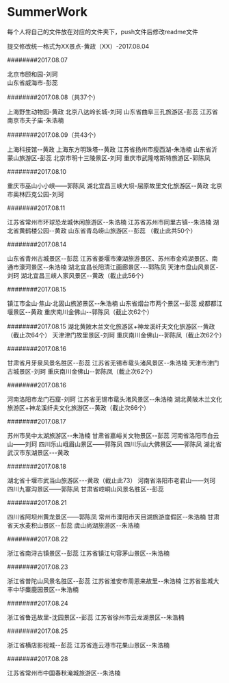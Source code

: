 ﻿# SummerWork

每个人将自己的文件放在对应的文件夹下，push文件后修改readme文件

提交修改统一格式为XX景点-黄政（XX）-2017.08.04

########2017.08.07

北京市颐和园-刘珂   
山东省威海市-彭蕊

########2017.08.08（共37个）

上海野生动物园-黄政
北京八达岭长城-刘珂
山东省曲阜三孔旅游区-彭蕊
江苏省南京市夫子庙-朱浩楠

########2017.08.09（共43个）

上海科技馆--黄政
上海东方明珠塔--黄政
江苏省扬州市瘦西湖-朱浩楠
山东省沂蒙山旅游区-彭蕊
北京市明十三陵景区-刘珂
重庆市武隆喀斯特旅游区-郭陈凤


########2017.08.10

重庆市巫山小小峡——郭陈凤
湖北宜昌三峡大坝-屈原故里文化旅游区--黄政
北京市奥林匹克公园-刘珂

########2017.08.11

江苏省常州市环球恐龙城休闲旅游区--朱浩楠
江苏省苏州市同里古镇--朱浩楠
湖北省黄鹤楼公园--黄政
山东省青岛崂山旅游区--彭蕊
（截止此共50个）


########2017.08.14

山东省青州古城景区--彭蕊
江苏省姜堰市溱湖旅游景区、苏州市金鸡湖景区、南通市濠河景区--朱浩楠
湖北宜昌长阳清江画廊景区---郭陈凤
天津市盘山风景区-刘珂
湖北宜昌三峡人家风景区--黄政（截止此56个）

########2017.08.15

镇江市金山·焦山·北固山旅游景区--朱浩楠
山东省烟台市两个景区--彭蕊
成都都江堰景区--黄政
重庆南川金佛山--郭陈凤（截止次62个）

########2017.08.15
湖北黄陂木兰文化旅游区+神龙溪纤夫文化旅游区--黄政（截止次64个）
天津津门故里景区-刘珂
重庆南川金佛山--郭陈凤（截止次62个）

########2017.08.16

甘肃省月牙泉风景名胜区--彭蕊
江苏省无锡市鼋头渚风景区--朱浩楠
天津市津门古城景区-刘珂
重庆南川金佛山--郭陈凤（截止次62个）

########2017.08.16

河南洛阳市龙门石窟-刘珂
江苏省无锡市鼋头渚风景区--朱浩楠
湖北黄陂木兰文化旅游区+神龙溪纤夫文化旅游区--黄政（截止次66个）

########2017.08.17

苏州市吴中太湖旅游区--朱浩楠
甘肃省嘉峪关文物景区--彭蕊
河南省洛阳市白云山——刘珂
四川乐山峨眉山景区——郭陈凤
四川乐山大佛景区——郭陈凤
湖北省武汉市东湖景区---黄政

########2017.08.18

湖北省十堰市武当山旅游区---黄政（截止此73）
河南省洛阳市老君山——刘珂
四川九寨沟景区——郭陈凤
甘肃省崆峒山风景名胜区--彭蕊

########2017.08.21

四川省阿坝州黄龙景区——郭陈凤
常州市溧阳市天目湖旅游度假区--朱浩楠
甘肃省天水麦积山景区--彭蕊
虞山尚湖旅游区--朱浩楠

########2017.08.22

浙江省南浔古镇景区--彭蕊
江苏省镇江句容茅山景区--朱浩楠

########2017.08.23

浙江省普陀山风景名胜区--彭蕊
江苏省淮安市周恩来故里--朱浩楠
江苏省盐城大丰中华麋鹿园景区--朱浩楠

########2017.08.24

浙江省鲁迅故里-沈园景区--彭蕊
江苏省徐州市云龙湖景区--朱浩楠

########2017.08.25

浙江省横店影视城--彭蕊
江苏省连云港市花果山景区--朱浩楠

########2017.08.28

江苏省常州市中国春秋淹城旅游区--朱浩楠
